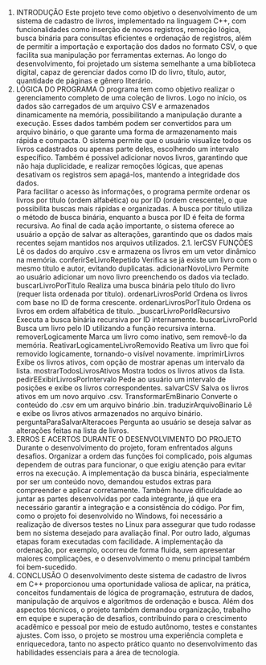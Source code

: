 1. INTRODUÇÃO 
Este projeto teve como objetivo o desenvolvimento de um sistema de cadastro 
de livros, implementado na linguagem C++, com funcionalidades como inserção de 
novos registros, remoção lógica, busca binária para consultas eficientes e ordenação 
de registros, além de permitir a importação e exportação dos dados no formato CSV, 
o que facilita sua manipulação por ferramentas externas. 
Ao longo do desenvolvimento, foi projetado um sistema semelhante a uma 
biblioteca digital, capaz de gerenciar dados como ID do livro, título, autor, quantidade 
de páginas e gênero literário.  
2. LÓGICA DO PROGRAMA 
O programa tem como objetivo realizar o gerenciamento completo de uma 
coleção de livros. Logo no início, os dados são carregados de um arquivo CSV e 
armazenados dinamicamente na memória, possibilitando a manipulação durante a 
execução. Esses dados também podem ser convertidos para um arquivo binário, o 
que garante uma forma de armazenamento mais rápida e compacta. 
O sistema permite que o usuário visualize todos os livros cadastrados ou 
apenas parte deles, escolhendo um intervalo específico. Também é possível adicionar 
novos livros, garantindo que não haja duplicidade, e realizar remoções lógicas, que 
apenas desativam os registros sem apagá-los, mantendo a integridade dos dados.  
Para facilitar o acesso às informações, o programa permite ordenar os livros 
por título (ordem alfabética) ou por ID (ordem crescente), o que possibilita buscas mais 
rápidas e organizadas. A busca por título utiliza o método de busca binária, enquanto 
a busca por ID é feita de forma recursiva. Ao final de cada ação importante, o sistema 
oferece ao usuário a opção de salvar as alterações, garantindo que os dados mais 
recentes sejam mantidos nos arquivos utilizados. 
2.1. 
lerCSV 
FUNÇÕES 
Lê os dados do arquivo .csv e armazena os livros em um vetor dinâmico na 
memória. 
conferirSeLivroRepetido 
Verifica se já existe um livro com o mesmo título e autor, evitando duplicatas. 
adicionarNovoLivro 
Permite ao usuário adicionar um novo livro preenchendo os dados via teclado. 
buscarLivroPorTitulo 
Realiza uma busca binária pelo título do livro (requer lista ordenada por título). 
ordenarLivrosPorId 
Ordena os livros com base no ID de forma crescente. 
ordenarLivrosPorTitulo 
Ordena os livros em ordem alfabética de título. 
_buscarLivroPorIdRecursivo 
Executa a busca binária recursiva por ID internamente. 
buscarLivroPorId 
Busca um livro pelo ID utilizando a função recursiva interna. 
removerLogicamente 
Marca um livro como inativo, sem removê-lo da memória. 
ReativarLogicamenteLivroRemovido 
Reativa um livro que foi removido logicamente, tornando-o visível novamente. 
imprimirLivros 
Exibe os livros ativos, com opção de mostrar apenas um intervalo da lista. 
mostrarTodosLivrosAtivos 
Mostra todos os livros ativos da lista. 
pedirEExibirLivrosPorIntervalo 
Pede ao usuário um intervalo de posições e exibe os livros correspondentes. 
salvarCSV 
Salva os livros ativos em um novo arquivo .csv. 
TransformarEmBinario 
Converte o conteúdo do .csv em um arquivo binário .bin. 
traduzirArquivoBinario 
Lê e exibe os livros ativos armazenados no arquivo binário. 
perguntaParaSalvarAlteracoes 
Pergunta ao usuário se deseja salvar as alterações feitas na lista de livros. 
3. ERROS E ACERTOS DURANTE O DESENVOLVIMENTO DO PROJETO 
Durante o desenvolvimento do projeto, foram enfrentados alguns desafios. 
Organizar a ordem das funções foi complicado, pois algumas dependem de outras 
para funcionar, o que exigiu atenção para evitar erros na execução. A 
implementação da busca binária, especialmente por ser um conteúdo novo, 
demandou estudos extras para compreender e aplicar corretamente. Também 
houve dificuldade ao juntar as partes desenvolvidas por cada integrante, já que era 
necessário garantir a integração e a consistência do código. Por fim, como o 
projeto foi desenvolvido no Windows, foi necessário a realização de diversos testes 
no Linux para assegurar que tudo rodasse bem no sistema desejado para 
avaliação final. Por outro lado, algumas etapas foram executadas com facilidade. 
A implementação da ordenação, por exemplo, ocorreu de forma fluida, sem 
apresentar maiores complicações, e o desenvolvimento o menu principal também 
foi bem-sucedido. 
4. CONCLUSÃO 
O desenvolvimento deste sistema de cadastro de livros em C++ 
proporcionou uma oportunidade valiosa de aplicar, na prática, conceitos 
fundamentais de lógica de programação, estrutura de dados, manipulação de 
arquivos e algoritmos de ordenação e busca.  Além dos aspectos técnicos, o 
projeto também demandou organização, trabalho em equipe e superação de 
desafios, contribuindo para o crescimento acadêmico e pessoal por meio de estudo 
autônomo, testes e constantes ajustes. Com isso, o projeto se mostrou uma 
experiência completa e enriquecedora, tanto no aspecto prático quanto no 
desenvolvimento das habilidades essenciais para a área de tecnologia.
